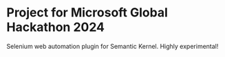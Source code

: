 # Project for Microsoft Global Hackathon 2024

Selenium web automation plugin for Semantic Kernel. Highly experimental!
